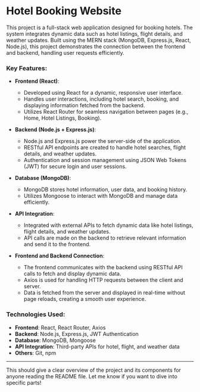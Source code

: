 # Hotel Booking Website

This project is a full-stack web application designed for booking hotels. The system integrates dynamic data such as hotel listings, flight details, and weather updates. Built using the MERN stack (MongoDB, Express.js, React, Node.js), this project demonstrates the connection between the frontend and backend, handling user requests efficiently.

### Key Features:
- **Frontend (React)**: 
  - Developed using React for a dynamic, responsive user interface.
  - Handles user interactions, including hotel search, booking, and displaying information fetched from the backend.
  - Utilizes React Router for seamless navigation between pages (e.g., Home, Hotel Listings, Booking).

- **Backend (Node.js + Express.js)**: 
  - Node.js and Express.js power the server-side of the application.
  - RESTful API endpoints are created to handle hotel searches, flight details, and weather updates.
  - Authentication and session management using JSON Web Tokens (JWT) for secure login and user sessions.

- **Database (MongoDB)**:
  - MongoDB stores hotel information, user data, and booking history.
  - Utilizes Mongoose to interact with MongoDB and manage data efficiently.

- **API Integration**:
  - Integrated with external APIs to fetch dynamic data like hotel listings, flight details, and weather updates.
  - API calls are made on the backend to retrieve relevant information and send it to the frontend.

- **Frontend and Backend Connection**:
  - The frontend communicates with the backend using RESTful API calls to fetch and display dynamic data.
  - Axios is used for handling HTTP requests between the client and server.
  - Data is fetched from the server and displayed in real-time without page reloads, creating a smooth user experience.

### Technologies Used:
- **Frontend**: React, React Router, Axios
- **Backend**: Node.js, Express.js, JWT Authentication
- **Database**: MongoDB, Mongoose
- **API Integration**: Third-party APIs for hotel, flight, and weather data
- **Others**: Git, npm

---

This should give a clear overview of the project and its components for anyone reading the README file. Let me know if you want to dive into specific parts!